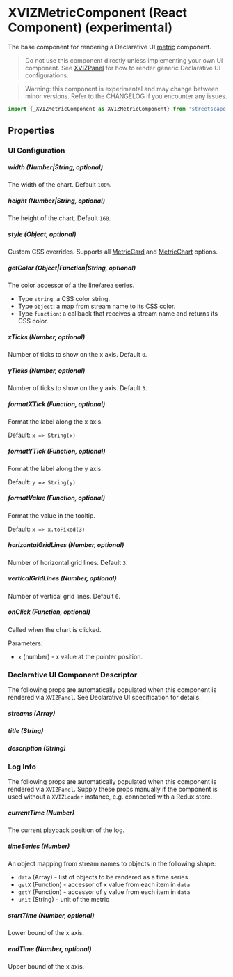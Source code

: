 # XVIZMetricComponent (React Component) (experimental)

The base component for rendering a Declarative UI
[metric](https://github.com/uber/xviz/blob/master/docs/declarative-ui/components.md#Metric)
component.

> Do not use this component directly unless implementing your own UI component. See
> [XVIZPanel](/docs/api-reference/xviz-panel.md) for how to render generic Declarative UI
> configurations.

> Warning: this component is experimental and may change between minor versions. Refer to the
> CHANGELOG if you encounter any issues.

```js
import {_XVIZMetricComponent as XVIZMetricComponent} from 'streetscape.gl';
```

## Properties

### UI Configuration

##### width (Number|String, optional)

The width of the chart. Default `100%`.

##### height (Number|String, optional)

The height of the chart. Default `160`.

##### style (Object, optional)

Custom CSS overrides. Supports all
[MetricCard](https://github.com/uber-web/monochrome/blob/master/src/metric-card/README.md#styling)
and
[MetricChart](https://github.com/uber-web/monochrome/blob/master/src/metric-card/README.md#styling-1)
options.

##### getColor (Object|Function|String, optional)

The color accessor of a the line/area series.

- Type `string`: a CSS color string.
- Type `object`: a map from stream name to its CSS color.
- Type `function`: a callback that receives a stream name and returns its CSS color.

##### xTicks (Number, optional)

Number of ticks to show on the x axis. Default `0`.

##### yTicks (Number, optional)

Number of ticks to show on the y axis. Default `3`.

##### formatXTick (Function, optional)

Format the label along the x axis.

Default: `x => String(x)`

##### formatYTick (Function, optional)

Format the label along the y axis.

Default: `y => String(y)`

##### formatValue (Function, optional)

Format the value in the tooltip.

Default: `x => x.toFixed(3)`

##### horizontalGridLines (Number, optional)

Number of horizontal grid lines. Default `3`.

##### verticalGridLines (Number, optional)

Number of vertical grid lines. Default `0`.

##### onClick (Function, optional)

Called when the chart is clicked.

Parameters:

- `x` (number) - x value at the pointer position.

### Declarative UI Component Descriptor

The following props are automatically populated when this component is rendered via `XVIZPanel`. See
Declarative UI specification for details.

##### streams (Array)

##### title (String)

##### description (String)

### Log Info

The following props are automatically populated when this component is rendered via `XVIZPanel`.
Supply these props manually if the component is used without a `XVIZLoader` instance, e.g. connected
with a Redux store.

##### currentTime (Number)

The current playback position of the log.

##### timeSeries (Number)

An object mapping from stream names to objects in the following shape:

- `data` (Array) - list of objects to be rendered as a time series
- `getX` (Function) - accessor of x value from each item in `data`
- `getY` (Function) - accessor of y value from each item in `data`
- `unit` (String) - unit of the metric

##### startTime (Number, optional)

Lower bound of the x axis.

##### endTime (Number, optional)

Upper bound of the x axis.
